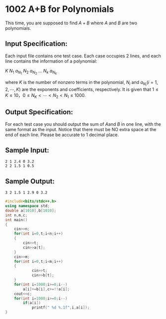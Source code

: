 # 1002 A+B for Polynomials

This time, you are supposed to find $A+B$ where $A$ and $B$ are two polynomials.

## Input Specification:

Each input file contains one test case. Each case occupies 2 lines, and each line contains the information of a polynomial:

 $K\ N_1\ a_{N_1}\ N_2\ a_{N_2}\ ...\ N_k\ a_{N_k}$

where *K* is the number of nonzero terms in the polynomial, $N_i$ and $a_{N_i}(i=1,2,⋯,K)$ are the exponents and coefficients, respectively. It is given that $1≤K≤10，0≤N_K<⋯<N_2<N_1≤1000$.

## Output Specification:

For each test case you should output the sum of $A$and $B$ in one line, with the same format as the input. Notice that there must be NO extra space at the end of each line. Please be accurate to 1 decimal place.

## Sample Input:

```
2 1 2.4 0 3.2
2 2 1.5 1 0.5
```

## Sample Output:

```
3 2 1.5 1 2.9 0 3.2
```

```cpp
#include<bits/stdc++.h>
using namespace std;
double a[1010],b[1010];
int n,m,c;
int main()
{
    cin>>n;
  	for(int i=0,t;i<n;i++)
    {
      	cin>>t;
      	cin>>a[t];
    }
    cin>>m;
  	for(int i=0,t;i<m;i++)
    {
      		cin>>t;
      		cin>>b[t];
    }
    for(int i=1000;i>=0;i--)
      	a[i]+=b[i],c+=!!a[i];
    cout<<c;
  	for(int i=1000;i>=0;i--)
      	if(a[i])
          	printf(" %d %.1f",i,a[i]);
}
```

